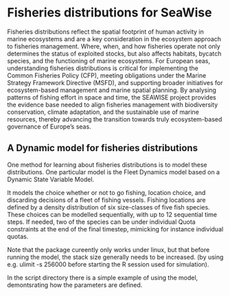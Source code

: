 # Fisheries distributions for SeaWise

Fisheries distributions reflect the spatial footprint of human activity in marine ecosystems and are a key consideration in the ecosystem approach to fisheries management. Where, when, and how fisheries operate not only determines the status of exploited stocks, but also affects habitats, bycatch species, and the functioning of marine ecosystems. For European seas, understanding fisheries distributions is critical for implementing the Common Fisheries Policy (CFP), meeting obligations under the Marine Strategy Framework Directive (MSFD), and supporting broader initiatives for ecosystem-based management and marine spatial planning. By analysing patterns of fishing effort in space and time, the SEAWISE project provides the evidence base needed to align fisheries management with biodiversity conservation, climate adaptation, and the sustainable use of marine resources, thereby advancing the transition towards truly ecosystem-based governance of Europe’s seas.

## A Dynamic model for fisheries distributions 
One method for learning about fisheries distributions is to model these distributions. One particular model is the Fleet Dynamics model based on a Dynamic State Variable Model. 

It models the choice whether or not to go fishing, location choice, and discarding decisions of a fleet of fishing vessels. Fishing locations are defined by a density distribution of six size-classes of five fish species. These choices can be modelled sequentially, with up to 12 sequential time steps.  If needed, two of the species can be under individual Quota constraints at the end of the final timestep, mimicking for instance individual quotas.

Note that the package cureently only works under linux, but that before running the model, the stack size generally needs to be increased. (by using e.g. ulimit -s 256000 before starting the R session used for simulation).

In the script directory there is a simple example of using the model, demontsrating how the parameters are defined.
